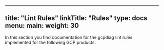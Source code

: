 
---
title: "Lint Rules"
linkTitle: "Rules"
type: docs
menu:
  main:
    weight: 30
---


In this section you find documentation for the gcpdiag lint rules implemented
for the following GCP products:
